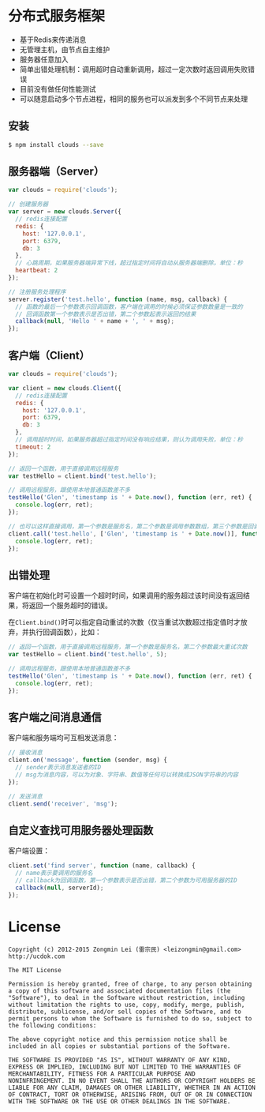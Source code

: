 分布式服务框架
============

+ 基于Redis来传递消息
+ 无管理主机，由节点自主维护
+ 服务器任意加入
+ 简单出错处理机制：调用超时自动重新调用，超过一定次数时返回调用失败错误
+ 目前没有做任何性能测试
+ 可以随意启动多个节点进程，相同的服务也可以派发到多个不同节点来处理


## 安装

```bash
$ npm install clouds --save
```


## 服务器端（Server）

```javascript
var clouds = require('clouds');

// 创建服务器
var server = new clouds.Server({
  // redis连接配置
  redis: {
    host: '127.0.0.1',
    port: 6379,
    db: 3
  },
  // 心跳周期，如果服务器端异常下线，超过指定时间将自动从服务器端删除，单位：秒
  heartbeat: 2
});

// 注册服务处理程序
server.register('test.hello', function (name, msg, callback) {
  // 函数的最后一个参数表示回调函数，客户端在调用的时候必须保证参数数量是一致的
  // 回调函数第一个参数表示是否出错，第二个参数起表示返回的结果
  callback(null, 'Hello ' + name + ', ' + msg);
});
```

## 客户端（Client）

```javascript
var clouds = require('clouds');

var client = new clouds.Client({
  // redis连接配置
  redis: {
    host: '127.0.0.1',
    port: 6379,
    db: 3
  },
  // 调用超时时间，如果服务器超过指定时间没有响应结果，则认为调用失败，单位：秒
  timeout: 2
});

// 返回一个函数，用于直接调用远程服务
var testHello = client.bind('test.hello');

// 调用远程服务，跟使用本地普通函数差不多
testHello('Glen', 'timestamp is ' + Date.now(), function (err, ret) {
  console.log(err, ret);
});

// 也可以这样直接调用，第一个参数是服务名，第二个参数是调用参数数组，第三个参数是回调函数
client.call('test.hello', ['Glen', 'timestamp is ' + Date.now()], function (err, ret) {
  console.log(err, ret);
});
```

## 出错处理

客户端在初始化时可设置一个超时时间，如果调用的服务超过该时间没有返回结果，将返回一个服务超时的错误。

在`Client.bind()`时可以指定自动重试的次数（仅当重试次数超过指定值时才放弃，并执行回调函数），比如：

```javascript
// 返回一个函数，用于直接调用远程服务，第一个参数是服务名，第二个参数最大重试次数
var testHello = client.bind('test.hello', 5);

// 调用远程服务，跟使用本地普通函数差不多
testHello('Glen', 'timestamp is ' + Date.now(), function (err, ret) {
  console.log(err, ret);
});
```

## 客户端之间消息通信

客户端和服务端均可互相发送消息：

```javascript
// 接收消息
client.on('message', function (sender, msg) {
  // sender表示消息发送者的ID
  // msg为消息内容，可以为对象、字符串、数值等任何可以转换成JSON字符串的内容
});

// 发送消息
client.send('receiver', 'msg');
```

## 自定义查找可用服务器处理函数

客户端设置：

```javascript
client.set('find server', function (name, callback) {
  // name表示要调用的服务名
  // callback为回调函数，第一个参数表示是否出错，第二个参数为可用服务器的ID
  callback(null, serverId);
});
```



License
=======

```
Copyright (c) 2012-2015 Zongmin Lei (雷宗民) <leizongmin@gmail.com>
http://ucdok.com

The MIT License

Permission is hereby granted, free of charge, to any person obtaining
a copy of this software and associated documentation files (the
"Software"), to deal in the Software without restriction, including
without limitation the rights to use, copy, modify, merge, publish,
distribute, sublicense, and/or sell copies of the Software, and to
permit persons to whom the Software is furnished to do so, subject to
the following conditions:

The above copyright notice and this permission notice shall be
included in all copies or substantial portions of the Software.

THE SOFTWARE IS PROVIDED "AS IS", WITHOUT WARRANTY OF ANY KIND,
EXPRESS OR IMPLIED, INCLUDING BUT NOT LIMITED TO THE WARRANTIES OF
MERCHANTABILITY, FITNESS FOR A PARTICULAR PURPOSE AND
NONINFRINGEMENT. IN NO EVENT SHALL THE AUTHORS OR COPYRIGHT HOLDERS BE
LIABLE FOR ANY CLAIM, DAMAGES OR OTHER LIABILITY, WHETHER IN AN ACTION
OF CONTRACT, TORT OR OTHERWISE, ARISING FROM, OUT OF OR IN CONNECTION
WITH THE SOFTWARE OR THE USE OR OTHER DEALINGS IN THE SOFTWARE.
```
